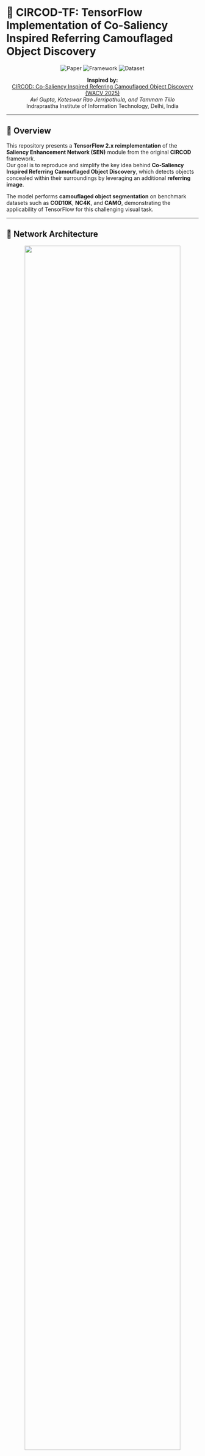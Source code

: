 
# 🧩 CIRCOD-TF: TensorFlow Implementation of Co-Saliency Inspired Referring Camouflaged Object Discovery

<div align="center">

![Paper](https://img.shields.io/badge/Inspired%20From-WACV%202025-blue)
![Framework](https://img.shields.io/badge/Framework-TensorFlow-orange)
![Dataset](https://img.shields.io/badge/Dataset-COD10K%20|%20NC4K%20|%20CAMO-green)

**Inspired by:**  
[CIRCOD: Co-Saliency Inspired Referring Camouflaged Object Discovery (WACV 2025)](https://openaccess.thecvf.com/content/WACV2025/papers/Gupta_CIRCOD_Co-Saliency_Inspired_Referring_Camouflaged_Object_Discovery_WACV_2025_paper.pdf)  
*Avi Gupta, Koteswar Rao Jerripothula, and Tammam Tillo*  
Indraprastha Institute of Information Technology, Delhi, India  

</div>

---

## 🧠 Overview

This repository presents a **TensorFlow 2.x reimplementation** of the **Saliency Enhancement Network (SEN)** module from the original **CIRCOD** framework.  
Our goal is to reproduce and simplify the key idea behind **Co-Saliency Inspired Referring Camouflaged Object Discovery**, which detects objects concealed within their surroundings by leveraging an additional **referring image**.

The model performs **camouflaged object segmentation** on benchmark datasets such as **COD10K**, **NC4K**, and **CAMO**, demonstrating the applicability of TensorFlow for this challenging visual task.

---

## 🧩 Network Architecture

<div align="center">
<img src="Figures/Architecture.png" width="90%">
</div>

### Key Components
- **ConvBlocks** – Extract local and structural features.  
- **ConvTransposeBlocks** – Upsample and reconstruct spatial details.  
- **Skip Connections** – Preserve high-frequency information between encoder and decoder.  
- **Sigmoid Output Layer** – Produces the binary camouflage mask.

---

## 📜 Abstract

Camouflaged Object Detection (COD) aims to identify objects that are visually similar to their background. The challenge arises from minimal contrast between the object and its surroundings.  
By incorporating a **referring image** where the target object is clearly visible, we can better locate the same object when it is camouflaged.  

The CIRCOD framework introduces a novel problem setup — **Referring Camouflaged Object Discovery (RCOD)**.  
Here, segmentation occurs *only if* the object in the referring image is also present in the camouflaged image. Otherwise, the model returns a blank mask.  

To achieve this, CIRCOD proposes:
- **Co-Saliency-Aware Image Transformation (CAIT)** – Reduces appearance and structural variations.  
- **Co-Salient Object Discovery (CSOD)** – Exploits similarities between referring and camouflaged images.  

This repository focuses on implementing and training the **SEN** component of the full CIRCOD pipeline.

---

## 📦 Dataset Preparation

We use publicly available COD datasets organized as follows:
```
data_root/
   ├── COD10K/
   │   ├── Images/
   │   ├── GT
   └── NC4K
   │   ├── Images/
   │   ├── GT
   ├── CAMO/
   │   ├── Images/
   │   ├── GT
   ├── R2C7K/
   │   ├── Camo/
   │   ├── Ref
   ├── Ref-1K/
   │   ├── Images/
   │   ├── GT
```


You can access the datasets from this [Google Drive link](https://drive.google.com/drive/folders/16pzODVztI8ea0BRxJC0ZSobG7b56iXb-?usp=sharing).

## ⚙️ Setup Instructions

### 1️⃣ Environment Setup

Install dependencies:
```bash
pip install tensorflow numpy matplotlib scikit-learn pillow
````
## Output
<div align="center">
<img src="Figures/img1.jpg" width="90%">
</div>
<div align="center">
<img src="Figures/img2.jpg" width="90%">
</div>


## Contributors and Contact

- **Mathujan Shanmugavadivel** – 220389U.
- **Pirathishanth Arudshelvan** – 220480P.
